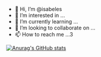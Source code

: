 - 👋 Hi, I’m @isabeles
- 👀 I’m interested in ...
- 🌱 I’m currently learning ...
- 💞️ I’m looking to collaborate on ...
- 📫 How to reach me ...3

[![Anurag's GitHub stats](https://github-readme-stats.vercel.app/api?username=anuraghazra)](https://github.com/anuraghazra/github-readme-stats)

